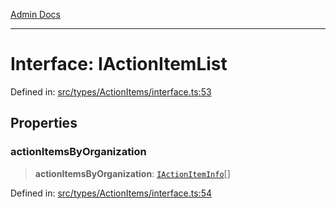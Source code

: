 [Admin Docs](/)

***

# Interface: IActionItemList

Defined in: [src/types/ActionItems/interface.ts:53](https://github.com/PalisadoesFoundation/talawa-admin/blob/main/src/types/ActionItems/interface.ts#L53)

## Properties

### actionItemsByOrganization

> **actionItemsByOrganization**: [`IActionItemInfo`](types\ActionItems\interface\README\interfaces\IActionItemInfo.md)[]

Defined in: [src/types/ActionItems/interface.ts:54](https://github.com/PalisadoesFoundation/talawa-admin/blob/main/src/types/ActionItems/interface.ts#L54)
